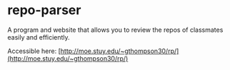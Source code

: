 # repo-parser
A program and website that allows you to review the repos of classmates easily and efficiently.

Accessible here:
[http://moe.stuy.edu/~gthompson30/rp/](http://moe.stuy.edu/~gthompson30/rp/)
